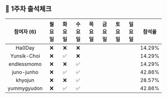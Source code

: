 ## :pushpin: 1주차 출석체크

| 참여자 (6) | 월요일 | 화요일 | 수요일 | 목요일 | 금요일 | 토요일 | 일요일 | 참석율 |
|:---:|:---:|:---:|:---:|:---:|:---:|:---:|:---:|:---:|
| Ha0Day |:x:|:x:|:x:| | | | | 14.29% |
| Yunsik-Choi |:x:|:white_check_mark:|:x:| | | | | 14.29% |
| endlessmomo |:x:|:x:|:white_check_mark:| | | | | 14.29% |
| juno-junho |:x:|:white_check_mark:|:white_check_mark:| | | | | 42.86% |
| khyojun |:x:|:x:|:white_check_mark:| | | | | 28.57% |
| yummygyudon |:x:|:white_check_mark:|:white_check_mark:| | | | | 42.86% |

